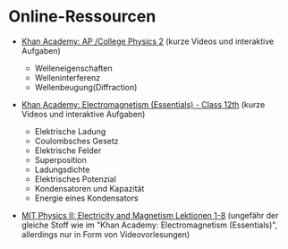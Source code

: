 # Online-Ressourcen
- [Khan Academy: AP /College Physics 2](https://www.khanacademy.org/science/ap-physics-2/ap-light-waves) (kurze Videos und interaktive Aufgaben)
  - Welleneigenschaften
  - Welleninterferenz
  - Wellenbeugung(Diffraction)

- [Khan Academy: Electromagnetism (Essentials) - Class 12th](https://www.khanacademy.org/science/electromagnetism) (kurze Videos und interaktive Aufgaben)
  - Elektrische Ladung
  - Coulombsches Gesetz
  - Elektrische Felder
  - Superposition
  - Ladungsdichte
  - Elektrisches Potenzial
  - Kondensatoren und Kapazität
  - Energie eines Kondensators

- [MIT Physics II: Electricity and Magnetism Lektionen 1-8](https://www.youtube.com/watch?v=QpVxj3XrLgk&list=PLyQSN7X0ro2314mKyUiOILaOC2hk6Pc3j) (ungefähr der gleiche Stoff wie im "Khan Academy: Electromagnetism (Essentials)", allerdings nur in Form von Videovorlesungen)


